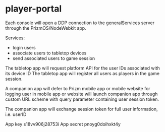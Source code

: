 player-portal
=============

Each console will open a DDP connection to the generalServices server through the PrizmOS/NodeWebkit app.


Services:

- login users
- associate users to tabletop devices
- send associated users to game session

The tabletop app will request platform API for the user IDs associated with its device ID
The tabletop app will register all users as players in the game session.

A companion app will defer to Prizm mobile app or mobile website for logging user in
mobile app or website will launch companion app through custom URL scheme with query parameter
containing user session token.

The companion app will exchange session token for full user information, i.e. userID


App key
s18vv906j28753i
App secret
pnoyg0doihxkt4y
